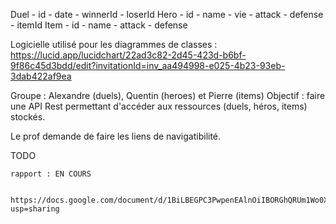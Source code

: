 Duel
	- id
	- date
	- winnerId
	- loserId
Hero
	- id
	- name
	- vie
	- attack
	- defense
	- itemId
Item
	- id
	- name
	- attack
	- defense

Logicielle utilisé pour les diagrammes de classes : https://lucid.app/lucidchart/22ad3c82-2d45-423d-b6bf-9f86c45d3bdd/edit?invitationId=inv_aa494998-e025-4b23-93eb-3dab422af9ea

Groupe : Alexandre (duels), Quentin (heroes) et Pierre (items)
Objectif : faire une API Rest permettant d'accéder aux ressources (duels, héros, items) stockés.

Le prof demande de faire les liens de navigatibilité.

TODO

	rapport : EN COURS

		https://docs.google.com/document/d/1BiLBEGPC3PwpenEAlnOiIBORGhQRUm1Wo0XrWIwFvr4/edit?usp=sharing